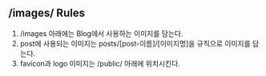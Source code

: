 ## /images/ Rules

1. /images 아래에는 Blog에서 사용하는 이미지를 담는다.
2. post에 사용되는 이미지는 posts/[post-이름]/[이미지명]을 규칙으로 이미지를 담는다.
3. favicon과 logo 이미지는 /public/ 아래에 위치시킨다.
